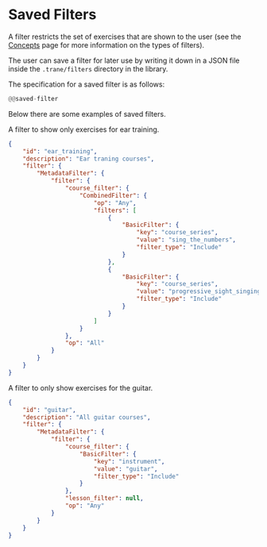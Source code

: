 # Saved Filters

A filter restricts the set of exercises that are shown to the user (see the
[Concepts](./concepts.md) page for more information on the types of filters).

The user can save a filter for later use by writing it down in a JSON file inside the
`.trane/filters` directory in the library.

The specification for a saved filter is as follows:

```rust
@@saved-filter
```

Below there are some examples of saved filters.

A filter to show only exercises for ear training.
```json
{
    "id": "ear_training",
    "description": "Ear traning courses",
    "filter": {
        "MetadataFilter": {
            "filter": {
                "course_filter": {
                    "CombinedFilter": {
                        "op": "Any",
                        "filters": [
                            {
                                "BasicFilter": {
                                    "key": "course_series",
                                    "value": "sing_the_numbers",
                                    "filter_type": "Include"
                                }
                            },
                            {
                                "BasicFilter": {
                                    "key": "course_series",
                                    "value": "progressive_sight_singing",
                                    "filter_type": "Include"
                                }
                            }
                        ]
                    }
                },
                "op": "All"
            }
        }
    }
}
```

A filter to only show exercises for the guitar.
```json
{
    "id": "guitar",
    "description": "All guitar courses",
    "filter": {
        "MetadataFilter": {
            "filter": {
                "course_filter": {
                    "BasicFilter": {
                        "key": "instrument",
                        "value": "guitar",
                        "filter_type": "Include"
                    }
                },
                "lesson_filter": null,
                "op": "Any"
            }
        }
    }
}

```